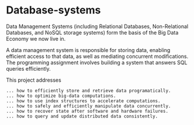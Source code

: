# Database-systems

Data Management Systems (including Relational Databases, Non-Relational Databases, and NoSQL storage systems) form the basis of the Big Data Economy we now live in. 

A data management system is responsible for storing data, enabling efficient access to that data, as well as mediating concurrent modifications. The programming assignment involves building a system that answers SQL queries efficiently. 

This project addresses

    ... how to efficiently store and retrieve data programatically.
    ... how to optimize big-data computations.
    ... how to use index structures to accelerate computations.
    ... how to safely and efficiently manipulate data concurrently.
    ... how to recover state after software and hardware failures.
    ... how to query and update distributed data consistently.
